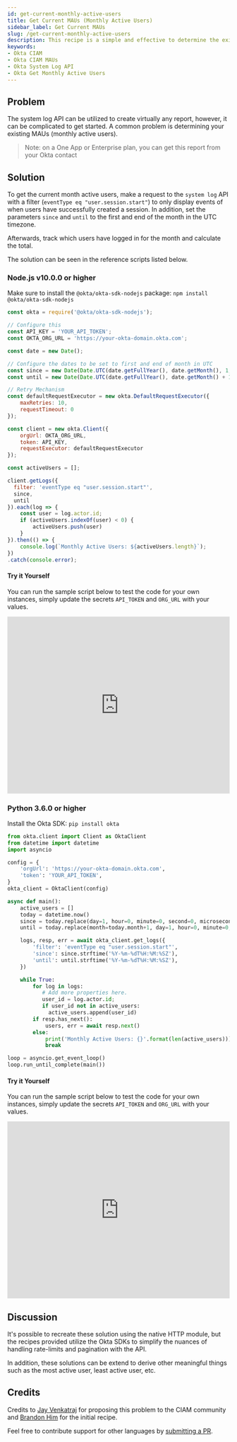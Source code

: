 ```yaml
---
id: get-current-monthly-active-users
title: Get Current MAUs (Monthly Active Users)
sidebar_label: Get Current MAUs
slug: /get-current-monthly-active-users
description: This recipe is a simple and effective to determine the existing MAU (monthly active user) consumption for the month.
keywords:
- Okta CIAM
- Okta CIAM MAUs
- Okta System Log API
- Okta Get Monthly Active Users
---
```


## Problem
The system log API can be utilized to create virtually any report, however, it can be complicated to get started. A common problem is determining your existing MAUs (monthly active users).

> Note: on a One App or Enterprise plan, you can get this report from your Okta contact

## Solution
To get the current month active users, make a request to the `system log` API with a filter (`eventType eq "user.session.start"`) to only display events of when users have successfully created a session. In addition, set the parameters `since` and `until` to the first and end of the month in the UTC timezone.

Afterwards, track which users have logged in for the month and calculate the total.

The solution can be seen in the reference scripts listed below.

### Node.js v10.0.0 or higher
Make sure to install the `@okta/okta-sdk-nodejs` package: `npm install @okta/okta-sdk-nodejs`

```javascript
const okta = require('@okta/okta-sdk-nodejs');

// Configure this
const API_KEY = 'YOUR_API_TOKEN';
const OKTA_ORG_URL = 'https://your-okta-domain.okta.com';

const date = new Date();

// Configure the dates to be set to first and end of month in UTC
const since = new Date(Date.UTC(date.getFullYear(), date.getMonth(), 1, 0, 0, 0, 0)).toISOString();
const until = new Date(Date.UTC(date.getFullYear(), date.getMonth() + 1, 0, 0, 0, 0, 0)).toISOString();

// Retry Mechanism
const defaultRequestExecutor = new okta.DefaultRequestExecutor({
    maxRetries: 10,
    requestTimeout: 0
});

const client = new okta.Client({
    orgUrl: OKTA_ORG_URL,
    token: API_KEY,
    requestExecutor: defaultRequestExecutor
});

const activeUsers = [];

client.getLogs({
  filter: 'eventType eq "user.session.start"',
  since,
  until
}).each(log => {
    const user = log.actor.id;
    if (activeUsers.indexOf(user) < 0) {
        activeUsers.push(user)
    }
}).then(() => {
    console.log(`Monthly Active Users: ${activeUsers.length}`);
})
.catch(console.error);
```

#### Try it Yourself
You can run the sample script below to test the code for your own instances, simply update the secrets `API_TOKEN` and `ORG_URL` with your values.

<iframe height="400px" width="100%" src="https://replit.com/@brh55/get-mau-nodejs-okta?lite=true" scrolling="no" frameborder="no" allowtransparency="true" allowfullscreen="true" sandbox="allow-forms allow-pointer-lock allow-popups allow-same-origin allow-scripts allow-modals"></iframe>

### Python 3.6.0 or higher
Install the Okta SDK: `pip install okta`

```python
from okta.client import Client as OktaClient
from datetime import datetime
import asyncio

config = {
    'orgUrl': 'https://your-okta-domain.okta.com',
    'token': 'YOUR_API_TOKEN',
}
okta_client = OktaClient(config)

async def main():
    active_users = []
    today = datetime.now()
    since = today.replace(day=1, hour=0, minute=0, second=0, microsecond=0)
    until = today.replace(month=today.month+1, day=1, hour=0, minute=0, second=0, microsecond=0)

    logs, resp, err = await okta_client.get_logs({
        'filter': 'eventType eq "user.session.start"',
        'since': since.strftime('%Y-%m-%dT%H:%M:%SZ'),
        'until': until.strftime('%Y-%m-%dT%H:%M:%SZ'),
    })

    while True:
        for log in logs:
           # Add more properties here.
           user_id = log.actor.id;
           if user_id not in active_users:
             active_users.append(user_id)
        if resp.has_next():
            users, err = await resp.next()
        else:
            print('Monthly Active Users: {}'.format(len(active_users)))
            break

loop = asyncio.get_event_loop()
loop.run_until_complete(main())
```

#### Try it Yourself
You can run the sample script below to test the code for your own instances, simply update the secrets `API_TOKEN` and `ORG_URL` with your values.

<iframe height="400px" width="100%" src="https://replit.com/@brh55/get-mau-python-okta?lite=true" scrolling="no" frameborder="no" allowtransparency="true" allowfullscreen="true" sandbox="allow-forms allow-pointer-lock allow-popups allow-same-origin allow-scripts allow-modals"></iframe>

## Discussion
It's possible to recreate these solution using the native HTTP module, but the recipes provided utilize the Okta SDKs to simplify the nuances of handling rate-limits and pagination with the API.

In addition, these solutions can be extend to derive other meaningful things such as the most active user, least active user, etc.

## Credits
Credits to [Jay Venkatraj](https://www.linkedin.com/in/jayanthv/) for proposing this problem to the CIAM community and [Brandon Him](https://github.com/brh55) for the initial recipe.

Feel free to contribute support for other languages by [submitting a PR](https://github.com/OktaCIAM/cookbook/pulls).
